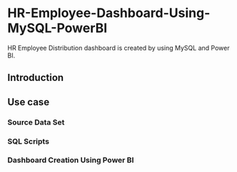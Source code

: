 # HR-Employee-Dashboard-Using-MySQL-PowerBI
HR Employee Distribution dashboard is created by using MySQL and Power BI.

## Introduction

## Use case

### Source Data Set

### SQL Scripts

### Dashboard Creation Using Power BI
